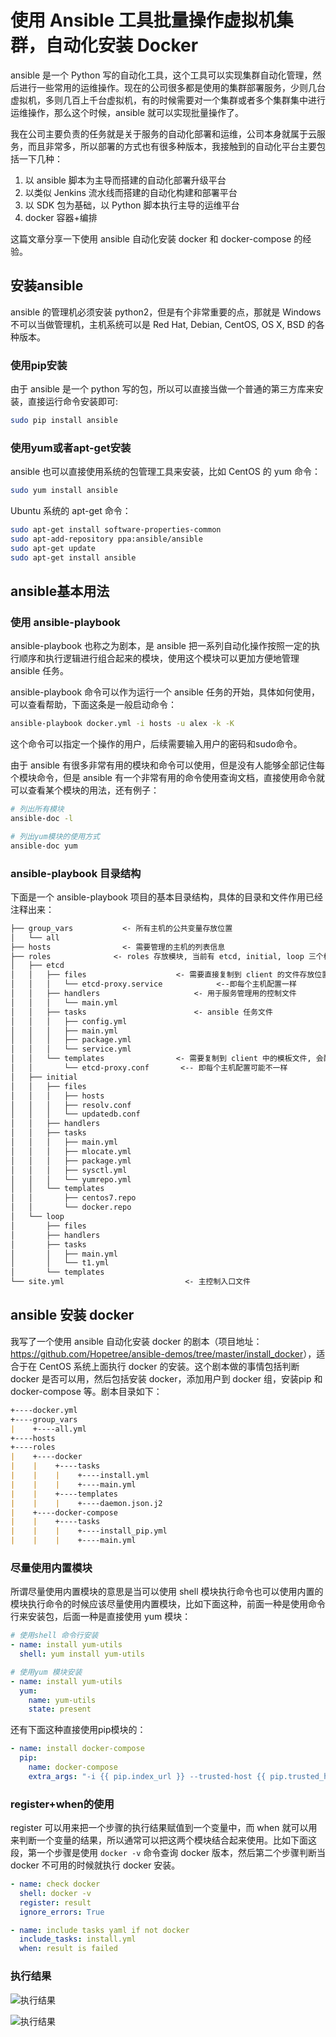 # 使用 Ansible 工具批量操作虚拟机集群，自动化安装 Docker

ansible 是一个 Python 写的自动化工具，这个工具可以实现集群自动化管理，然后进行一些常用的运维操作。现在的公司很多都是使用的集群部署服务，少则几台虚拟机，多则几百上千台虚拟机，有的时候需要对一个集群或者多个集群集中进行运维操作，那么这个时候，ansible 就可以实现批量操作了。

我在公司主要负责的任务就是关于服务的自动化部署和运维，公司本身就属于云服务，而且非常多，所以部署的方式也有很多种版本，我接触到的自动化平台主要包括一下几种：

1. 以 ansible 脚本为主导而搭建的自动化部署升级平台
2. 以类似 Jenkins 流水线而搭建的自动化构建和部署平台
3. 以 SDK 包为基础，以 Python 脚本执行主导的运维平台
4. docker 容器+编排

这篇文章分享一下使用 ansible 自动化安装 docker 和 docker-compose 的经验。

## 安装ansible

ansible 的管理机必须安装 python2，但是有个非常重要的点，那就是 Windows 不可以当做管理机，主机系统可以是 Red Hat, Debian, CentOS, OS X, BSD 的各种版本。

### 使用pip安装

由于 ansible 是一个 python 写的包，所以可以直接当做一个普通的第三方库来安装，直接运行命令安装即可:

```bash
sudo pip install ansible
```

### 使用yum或者apt-get安装

ansible 也可以直接使用系统的包管理工具来安装，比如 CentOS 的 yum 命令：

```bash
sudo yum install ansible
```

Ubuntu 系统的 apt-get 命令：

```bash
sudo apt-get install software-properties-common
sudo apt-add-repository ppa:ansible/ansible
sudo apt-get update
sudo apt-get install ansible
```

## ansible基本用法

### 使用 ansible-playbook

ansible-playbook 也称之为剧本，是 ansible 把一系列自动化操作按照一定的执行顺序和执行逻辑进行组合起来的模块，使用这个模块可以更加方便地管理 ansible 任务。

ansible-playbook 命令可以作为运行一个 ansible 任务的开始，具体如何使用，可以查看帮助，下面这条是一般启动命令：

```bash
ansible-playbook docker.yml -i hosts -u alex -k -K
```

这个命令可以指定一个操作的用户，后续需要输入用户的密码和sudo命令。

由于 ansible 有很多非常有用的模块和命令可以使用，但是没有人能够全部记住每个模块命令，但是 ansible 有一个非常有用的命令使用查询文档，直接使用命令就可以查看某个模块的用法，还有例子：

```bash
# 列出所有模块
ansible-doc -l

# 列出yum模块的使用方式
ansible-doc yum
```

### ansible-playbook 目录结构

下面是一个 ansible-playbook 项目的基本目录结构，具体的目录和文件作用已经注释出来：

```markdown
├── group_vars           <- 所有主机的公共变量存放位置
│   └── all
├── hosts                <- 需要管理的主机的列表信息
├── roles              <- roles 存放模块, 当前有 etcd, initial, loop 三个模块
│   ├── etcd
│   │   ├── files                    <- 需要直接复制到 client 的文件存放位置
│   │   │   └── etcd-proxy.service            <--即每个主机配置一样
│   │   ├── handlers                     <- 用于服务管理用的控制文件
│   │   │   └── main.yml
│   │   ├── tasks                        <- ansible 任务文件
│   │   │   ├── config.yml
│   │   │   ├── main.yml
│   │   │   ├── package.yml
│   │   │   └── service.yml
│   │   └── templates                <- 需要复制到 client 中的模板文件, 会配合变量进行配置变换
│   │       └── etcd-proxy.conf       <-- 即每个主机配置可能不一样
│   ├── initial
│   │   ├── files
│   │   │   ├── hosts
│   │   │   ├── resolv.conf
│   │   │   └── updatedb.conf
│   │   ├── handlers
│   │   ├── tasks
│   │   │   ├── main.yml
│   │   │   ├── mlocate.yml
│   │   │   ├── package.yml
│   │   │   ├── sysctl.yml
│   │   │   └── yumrepo.yml
│   │   └── templates
│   │       ├── centos7.repo
│   │       └── docker.repo
│   └── loop
│       ├── files
│       ├── handlers
│       ├── tasks
│       │   ├── main.yml
│       │   └── t1.yml
│       └── templates
└── site.yml                           <- 主控制入口文件
```

## ansible 安装 docker

我写了一个使用 ansible 自动化安装 docker 的剧本（项目地址：<https://github.com/Hopetree/ansible-demos/tree/master/install_docker>），适合于在 CentOS 系统上面执行 docker 的安装。这个剧本做的事情包括判断 docker 是否可以用，然后包括安装 docker，添加用户到 docker 组，安装pip 和 docker-compose 等。剧本目录如下：

```markdown
+----docker.yml
+----group_vars
|    +----all.yml
+----hosts
+----roles
|    +----docker
|    |    +----tasks
|    |    |    +----install.yml
|    |    |    +----main.yml
|    |    +----templates
|    |    |    +----daemon.json.j2
|    +----docker-compose
|    |    +----tasks
|    |    |    +----install_pip.yml
|    |    |    +----main.yml
```

### 尽量使用内置模块

所谓尽量使用内置模块的意思是当可以使用 shell 模块执行命令也可以使用内置的模块执行命令的时候应该尽量使用内置模块，比如下面这种，前面一种是使用命令行来安装包，后面一种是直接使用 yum 模块：

```yaml
# 使用shell 命令行安装
- name: install yum-utils
  shell: yum install yum-utils

# 使用yum 模块安装
- name: install yum-utils
  yum:
    name: yum-utils
    state: present
```

还有下面这种直接使用pip模块的：

```yaml
- name: install docker-compose
  pip:
    name: docker-compose
    extra_args: "-i {{ pip.index_url }} --trusted-host {{ pip.trusted_host }}"
```

### register+when的使用

register 可以用来把一个步骤的执行结果赋值到一个变量中，而 when 就可以用来判断一个变量的结果，所以通常可以把这两个模块结合起来使用。比如下面这段，第一个步骤是使用 `docker -v` 命令查询 docker 版本，然后第二个步骤判断当 docker 不可用的时候就执行 docker 安装。

```yaml
- name: check docker
  shell: docker -v
  register: result
  ignore_errors: True

- name: include tasks yaml if not docker
  include_tasks: install.yml
  when: result is failed
```

### 执行结果

![执行结果](https://tendcode.com/cdn/article/190913/tendcode_2019-09-13_22-36-51.png)

![执行结果](https://tendcode.com/cdn/article/190913/tendcode_2019-09-13_22-37-16.png)